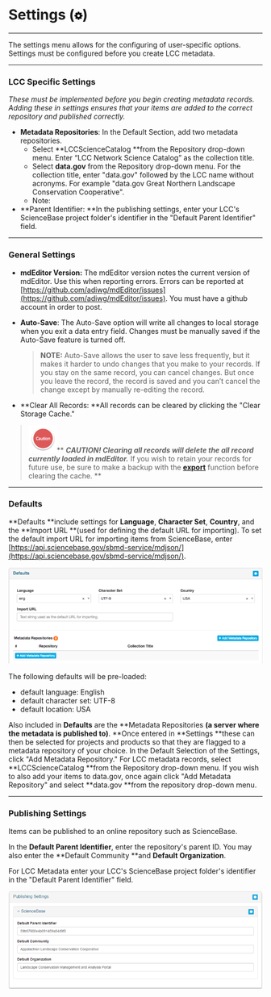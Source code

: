 # Settings \(![](/assets/symbol_cog_16.png)\)

---

The settings menu allows for the configuring of user-specific options. Settings must be configured before you create LCC metadata.

---

### LCC Specific Settings

_These must be implemented before you begin creating metadata records. Adding these in settings ensures that your items are added to the correct repository and published correctly._

* **Metadata Repositories**: In the Default Section, add two metadata repositories.  
  * Select **LCCScienceCatalog **from the Repository drop-down menu. Enter “LCC Network Science Catalog” as the collection title.
  * Select **data.gov** from the Repository drop-down menu. For the collection title, enter "data.gov" followed by the LCC name without acronyms. For example "data.gov Great Northern Landscape Conservation Cooperative".
  * Note: 
* **Parent Identifier: **In the publishing settings, enter your LCC's ScienceBase project folder's identifier in the "Default Parent Identifier" field.

---

### General Settings

* **mdEditor Version:** The mdEditor version notes the current version of mdEditor. Use this when reporting errors. Errors can be reported at [https://github.com/adiwg/mdEditor/issues](https://github.com/adiwg/mdEditor/issues). You must have a github account in order to post.
* **Auto-Save**: The Auto-Save option will write all changes to local storage when you exit a data entry field. Changes must be manually saved if the Auto-Save feature is turned off.

  > **NOTE:** Auto-Save allows the user to save less frequently, but it makes it harder to undo changes that you make to your records. If you stay on the same record, you can cancel changes. But once you leave the record, the record is saved and you can’t cancel the change except by manually re-editing the record.

* **Clear All Records: **All records can be cleared by clicking the "Clear Storage Cache."

> ![](/assets/caution.png)** **_**CAUTION! Clearing all records will delete the all record currently loaded in mdEditor.**_** If you wish to retain your records for future use, be sure to make a backup with the **[**export**](/export.md)** function before clearing the cache.  **

---

### Defaults

**Defaults **include settings for **Language**, **Character Set**, **Country**, and the **Import URL **\(used for defining the default URL for importing\). To set the default import URL for importing items from ScienceBase, enter [https://api.sciencebase.gov/sbmd-service/mdjson/](https://api.sciencebase.gov/sbmd-service/mdjson/).

![](/assets/settings_defaults.png)

The following defaults will be pre-loaded:

* default language: English
* default character set: UTF-8
* default location: USA

Also included in **Defaults** are the **Metadata Repositories **\(a server where the metadata is published to\)**. **Once entered in **Settings **these can then be selected for projects and products so that they are flagged to a metadata repository of your choice. In the Default Selection of the Settings, click "Add Metadata Repository." For LCC metadata records, select **LCCScienceCatalog **from the Repository drop-down menu. If you wish to also add your items to data.gov, once again click "Add Metadata Repository" and select **data.gov **from the repository drop-down menu.

---

### Publishing Settings

Items can be published to an online repository such as ScienceBase.

In the **Default Parent Identifier**, enter the repository's parent ID. You may also enter the **Default Community **and **Default Organization**.

For LCC Metadata enter your LCC's ScienceBase project folder's identifier in the "Default Parent Identifier" field.

![](/assets/publishing_settings.png)

